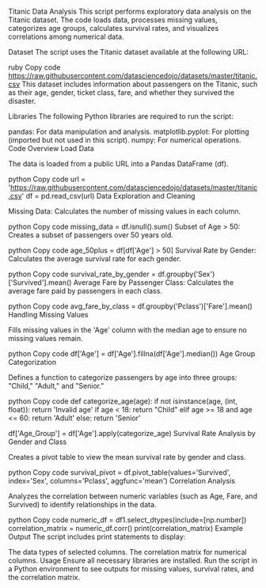 Titanic Data Analysis
This script performs exploratory data analysis on the Titanic dataset. The code loads data, processes missing values, categorizes age groups, calculates survival rates, and visualizes correlations among numerical data.

Dataset
The script uses the Titanic dataset available at the following URL:

ruby
Copy code
https://raw.githubusercontent.com/datasciencedojo/datasets/master/titanic.csv
This dataset includes information about passengers on the Titanic, such as their age, gender, ticket class, fare, and whether they survived the disaster.

Libraries
The following Python libraries are required to run the script:

pandas: For data manipulation and analysis.
matplotlib.pyplot: For plotting (imported but not used in this script).
numpy: For numerical operations.
Code Overview
Load Data

The data is loaded from a public URL into a Pandas DataFrame (df).

python
Copy code
url = 'https://raw.githubusercontent.com/datasciencedojo/datasets/master/titanic.csv'
df = pd.read_csv(url)
Data Exploration and Cleaning

Missing Data: Calculates the number of missing values in each column.

python
Copy code
missing_data = df.isnull().sum()
Subset of Age > 50: Creates a subset of passengers over 50 years old.

python
Copy code
age_50plus = df[df['Age'] > 50]
Survival Rate by Gender: Calculates the average survival rate for each gender.

python
Copy code
survival_rate_by_gender = df.groupby('Sex')['Survived'].mean()
Average Fare by Passenger Class: Calculates the average fare paid by passengers in each class.

python
Copy code
avg_fare_by_class = df.groupby('Pclass')['Fare'].mean()
Handling Missing Values

Fills missing values in the 'Age' column with the median age to ensure no missing values remain.

python
Copy code
df['Age'] = df['Age'].fillna(df['Age'].median())
Age Group Categorization

Defines a function to categorize passengers by age into three groups: "Child," "Adult," and "Senior."

python
Copy code
def categorize_age(age):
    if not isinstance(age, (int, float)):
        return 'Invalid age'
    if age < 18:
        return "Child"
    elif age >= 18 and age <= 60:
        return 'Adult'
    else:
        return 'Senior'

df['Age_Group'] = df['Age'].apply(categorize_age)
Survival Rate Analysis by Gender and Class

Creates a pivot table to view the mean survival rate by gender and class.

python
Copy code
survival_pivot = df.pivot_table(values='Survived', index='Sex', columns='Pclass', aggfunc='mean')
Correlation Analysis

Analyzes the correlation between numeric variables (such as Age, Fare, and Survived) to identify relationships in the data.

python
Copy code
numeric_df = df1.select_dtypes(include=[np.number])
correlation_matrix = numeric_df.corr()
print(correlation_matrix)
Example Output
The script includes print statements to display:

The data types of selected columns.
The correlation matrix for numerical columns.
Usage
Ensure all necessary libraries are installed.
Run the script in a Python environment to see outputs for missing values, survival rates, and the correlation matrix.

